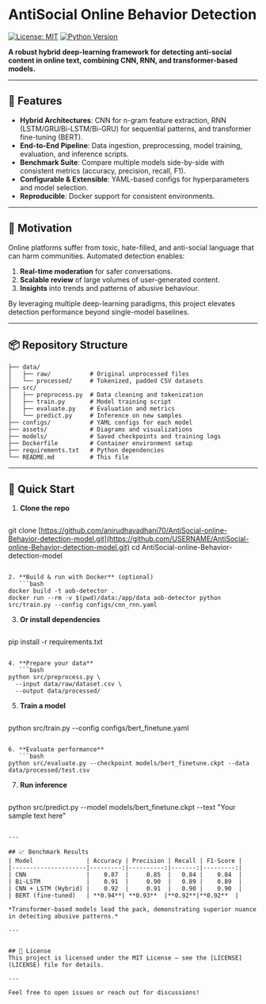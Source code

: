# AntiSocial Online Behavior Detection

[![License: MIT](https://img.shields.io/badge/License-MIT-blue.svg)](LICENSE) [![Python Version](https://img.shields.io/badge/python-3.8%2B-green.svg)](https://python.org)

**A robust hybrid deep-learning framework for detecting anti-social content in online text, combining CNN, RNN, and transformer-based models.**

---

## 🚀 Features

* **Hybrid Architectures**: CNN for n-gram feature extraction, RNN (LSTM/GRU/Bi-LSTM/Bi-GRU) for sequential patterns, and transformer fine-tuning (BERT).
* **End-to-End Pipeline**: Data ingestion, preprocessing, model training, evaluation, and inference scripts.
* **Benchmark Suite**: Compare multiple models side-by-side with consistent metrics (accuracy, precision, recall, F1).
* **Configurable & Extensible**: YAML-based configs for hyperparameters and model selection.
* **Reproducible**: Docker support for consistent environments.

---

## 🎯 Motivation

Online platforms suffer from toxic, hate-filled, and anti-social language that can harm communities. Automated detection enables:

1. **Real-time moderation** for safer conversations.
2. **Scalable review** of large volumes of user-generated content.
3. **Insights** into trends and patterns of abusive behaviour.

By leveraging multiple deep-learning paradigms, this project elevates detection performance beyond single-model baselines.

---

## 📦 Repository Structure

```
├── data/
│   ├── raw/           # Original unprocessed files
│   └── processed/     # Tokenized, padded CSV datasets
├── src/
│   ├── preprocess.py  # Data cleaning and tokenization
│   ├── train.py       # Model training script
│   ├── evaluate.py    # Evaluation and metrics
│   └── predict.py     # Inference on new samples
├── configs/           # YAML configs for each model
├── assets/            # Diagrams and visualizations
├── models/            # Saved checkpoints and training logs
├── Dockerfile         # Container environment setup
├── requirements.txt   # Python dependencies
└── README.md          # This file
```

---

## 📖 Quick Start

1. **Clone the repo**

   ```bash
   ```

git clone [https://github.com/anirudhavadhani70/AntiSocial-online-Behavior-detection-model.git](https://github.com/USERNAME/AntiSocial-online-Behavior-detection-model.git)
cd AntiSocial-online-Behavior-detection-model

````

2. **Build & run with Docker** (optional)
   ```bash
docker build -t aob-detector .
docker run --rm -v $(pwd)/data:/app/data aob-detector python src/train.py --config configs/cnn_rnn.yaml
````

3. **Or install dependencies**

   ```bash
   ```

pip install -r requirements.txt

````

4. **Prepare your data**
   ```bash
python src/preprocess.py \
  --input data/raw/dataset.csv \
  --output data/processed/
````

5. **Train a model**

   ```bash
   ```

python src/train.py --config configs/bert\_finetune.yaml

````

6. **Evaluate performance**
   ```bash
python src/evaluate.py --checkpoint models/bert_finetune.ckpt --data data/processed/test.csv
````

7. **Run inference**

   ```bash
   ```

python src/predict.py --model models/bert\_finetune.ckpt --text "Your sample text here"

```

---

## 📈 Benchmark Results
| Model               | Accuracy | Precision | Recall | F1‑Score |
|---------------------|---------:|----------:|-------:|---------:|
| CNN                 |    0.87  |     0.85  |   0.84 |    0.84  |
| Bi-LSTM             |    0.91  |     0.90  |   0.89 |    0.89  |
| CNN + LSTM (Hybrid) |    0.92  |     0.91  |   0.90 |    0.90  |
| BERT (fine-tuned)   | **0.94**| **0.93**  |**0.92**|**0.92**  |

*Transformer-based models lead the pack, demonstrating superior nuance in detecting abusive patterns.*

---


## 📝 License
This project is licensed under the MIT License — see the [LICENSE](LICENSE) file for details.

---

Feel free to open issues or reach out for discussions!

